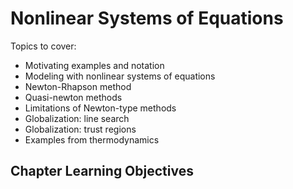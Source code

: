 # Nonlinear Systems of Equations

Topics to cover:
* Motivating examples and notation
* Modeling with nonlinear systems of equations
* Newton-Rhapson method
* Quasi-newton methods
* Limitations of Newton-type methods
* Globalization: line search
* Globalization: trust regions
* Examples from thermodynamics

## Chapter Learning Objectives
